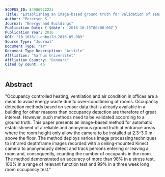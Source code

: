 ```yaml
---
SCOPUS_ID: 84986922223
Title: "Establishing an image-based ground truth for validation of sensor data-based room occupancy detection"
Author: "Petersen S."
Journal: "Energy and Buildings"
Publication Date: {'$date': '2016-10-15T00:00:00Z'}
Publication Year: 2016
DOI: "10.1016/j.enbuild.2016.09.009"
Source Type: "Journal"
Document Type: "ar"
Document Type Description: "Article"
Affliation: "Aarhus Universitet"
Affliation Country: "Denmark"
Cited by count: 46
---
```


## Abstract
"Occupancy controlled heating, ventilation and air condition in offices are a mean to avoid energy waste due to over-conditioning of rooms. Occupancy detection methods based on sensor data that is already available in a building for other reasons than occupancy detection are therefore of great interest. However, such methods need to be validated according to a ground truth. This paper presents an image-based method for automatic establishment of a reliable and anonymous ground truth at entrance areas where the room height only allow the camera to be installed at 2.3–3.0 m above the floor. The method deploys various image processing techniques to infrared depthframe images recorded with a ceiling-mounted Kinect camera to anonymously detect and track persons entering or leaving a room and, consequently, counting the number of occupants in the room. The method demonstrated an accuracy of more than 98% in a stress test, 100% in a range of relevant function test and 99% in a three week long room occupancy test."
